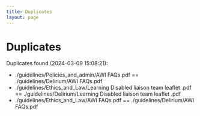 ```yaml
---
title: Duplicates
layout: page
---
```


# Duplicates

Duplicates found (2024-03-09 15:08:21):

- ./guidelines/Policies_and_admin/AWI FAQs.pdf == ./guidelines/Delirium/AWI FAQs.pdf
- ./guidelines/Ethics_and_Law/Learning Disabled liaison team leaflet .pdf == ./guidelines/Delirium/Learning Disabled liaison team leaflet .pdf
- ./guidelines/Ethics_and_Law/AWI FAQs.pdf == ./guidelines/Delirium/AWI FAQs.pdf